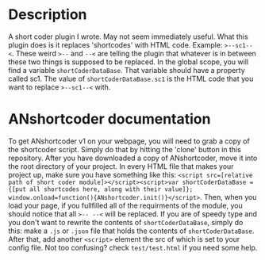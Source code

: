 # Description
A short coder plugin I wrote.
May not seem immediately useful.
What this plugin does is it replaces
'shortcodes' with HTML code.
Example: `>--sc1--<`.
These weird `>--` and `--<` are telling
the plugin that whatever is in between
these two things is supposed to be replaced.
In the global scope, you will find a variable
`shortCoderDataBase`. That variable should have
a property called sc1. The value of `shortCoderDataBase.sc1`
is the HTML code that you want to replace `>--sc1--<` with.
# ANshortcoder documentation
To get ANshortcoder v1 on your webpage, you will
need to grab a copy of the shortcoder script.
Simply do that by hitting the 'clone' button
in this repository. After you have downloaded a
copy of ANshortcoder, move it into the root
directory of your project. In every HTML file
that makes your project up, make sure you have something
like this:
`<script src=[relative path of short coder module]></script><script>var shortCoderDataBase = {[put all shortcodes here, along with their value]}; window.onload=function(){ANshortcoder.init()}</script>`.
Then, when you load your page, if you fullfilled
all of the requirments of the module, you should notice
that all `>-- --<` will be replaced.
If you are of speedy type and you don't want
to rewrite the contents of `shortCoderDataBase`, simply do this:
make a `.js` or `.json` file that holds the contents of
`shortCoderDataBase`. After that, add another `<script>`
element the src of which is set to your config file.
Not too confusing?
check `test/test.html` if you need some help.
